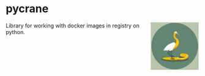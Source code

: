 # pycrane

<img align="right" src="https://raw.githubusercontent.com/alenrig/pycrane/main/pycrane-logo.jpeg" width="125" height="125" alt="Pycrane Logo"/>
Library for working with docker images in registry on python.
